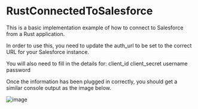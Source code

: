 # RustConnectedToSalesforce

This is a basic implementation example of how to connect to Salesforce from a Rust application.

In order to use this, you need to update the auth_url to be set to the correct URL for your Salesforce instance.

You will also need to fill in the details for:
client_id
client_secret
username
password

Once the information has been plugged in correctly, you should get a similar console output as the image below.

![image](https://github.com/RPDevJesco/RustConnectedToSalesforce/assets/8800044/ab440932-16ef-4623-bc19-806d90a264c4)
